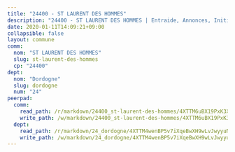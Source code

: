 ```yaml
---
title: "24400 - ST LAURENT DES HOMMES"
description: "24400 - ST LAURENT DES HOMMES | Entraide, Annonces, Initiatives"
date: 2020-01-11T14:09:21+09:00
collapsible: false
layout: commune
comm:
  nom: "ST LAURENT DES HOMMES"
  slug: st-laurent-des-hommes
  cp: "24400"
dept:
  nom: "Dordogne"
  slug: dordogne
  num: "24"
peerpad:
  comm:
    read_path: /r/markdown/24400_st-laurent-des-hommes/4XTTM6uBX19PxK3XJWhBrdX7Ni53Yj9nbWtYnkgPTDtUsXLs1
    write_path: /w/markdown/24400_st-laurent-des-hommes/4XTTM6uBX19PxK3XJWhBrdX7Ni53Yj9nbWtYnkgPTDtUsXLs1-K3TgUxa4Ms8RLx7C8eWzaDwKncTbJjMUkMZE82bcX88nq1PuaJk9FQ5BYJjzhREGSwf3FfSr5BJpMvbmPKWBS9bsspkKpn33ZQb6gytQUshRJ3syy5VzSJMVxBe4n2drkPHmXNA3
  dept:
    read_path: /r/markdown/24_dordogne/4XTTM4wenBP5v7iXqeBwXH9wLvJwyyuNKzLxRyGzSZXmCuzgg
    write_path: /w/markdown/24_dordogne/4XTTM4wenBP5v7iXqeBwXH9wLvJwyyuNKzLxRyGzSZXmCuzgg-K3TgUusQQUSAmJPXozCTSBeqjqksxkVWGVxtHwEFrs5RuocQr8weKG2oQg7MVeg2F9Hhv7ggtBiBU8D9pdXEPa9M67VU3BzgAG9BCtQw3VY3Xcxk2YSegk3iUXMkpicGxxJr7mWp
---
```


